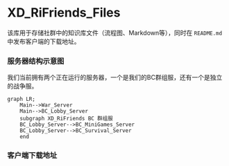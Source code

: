 # XD_RiFriends_Files

该库用于存储社群中的知识库文件（流程图、Markdown等），同时在 `README.md` 中发布客户端的下载地址。

### 服务器结构示意图

我们当前拥有两个正在运行的服务器，一个是我们的BC群组服，还有一个是独立的战争服。

```mermaid
graph LR;
    Main-->War_Server
    Main-->BC_Lobby_Server
    subgraph XD_RiFriends BC 群组服
    BC_Lobby_Server-->BC_MiniGames_Server
    BC_Lobby_Server-->BC_Survival_Server
    end
```
### 客户端下载地址


